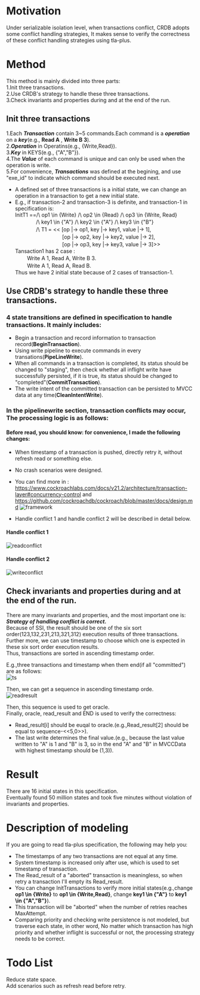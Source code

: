 # Motivation
Under serializable isolation level, when transactions conflict, CRDB adopts some conflict handling strategies, It makes sense to verify the correctness of these conflict handling strategies using tla-plus.
# Method
This method is mainly divided into three parts:  
1.Init three transactions.  
2.Use CRDB's strategy to handle these three transactions.  
3.Check invariants and properties during and at the end of the run.  
## Init three transactions

1.Each ***Transaction*** contain 3~5 commands.Each command is a ***operation*** on a ***key***(e.g., **Read A** , **Write B 3**).  
2.***Operation*** in Operatins(e.g., {Write,Read}).  
3.***Key*** in KEYS(e.g., {"A","B"}).  
4.The ***Value*** of each command is unique and can only be used when the operation is write.    
5.For convenience, ***Transactions*** was defined at the begining, and use "exe_id" to indicate which command should be executed next.

- A defined set of three transactions is a initial state, we can change an operation in a transaction to get a new initial state.  
- E.g., if transaction-2 and transaction-3 is definite, and transaction-1 in specification is:  
InitT1 ==/\ op1 \in {Write} /\ op2 \in {Read} /\ op3 \in {Write, Read}  
　　　　/\ key1 \in {"A"}   /\ key2 \in {"A"} /\ key3 \in {"B"}  
　　　　/\ T1 = << [op    |-> op1, key   |-> key1, value |-> 1],  
　　　　　　　　　[op    |-> op2, key   |-> key2, value |-> 2],  
　　　　　　　　　[op    |-> op3, key   |-> key3, value |-> 3]>>  
Tansaction1 has 2 case :  
　　 Write A 1, Read A, Write B 3.  
　　 Write A 1, Read A, Read B.  
Thus we have 2 initial state because of 2 cases of transaction-1.  

## Use CRDB's strategy to handle these three transactions. 
### 4 state transitions are defined in specification to handle transactions. It mainly includes:  
- Begin a transaction and record information to transaction record(**BeginTransaction**).  
- Using write pipeline to execute commands in every transations(**PipeLineWrite**).  
- When all commands in a transaction is completed, its status should be changed to "staging", then check whether all inflight write have successfully persisted, if it is true, its status should be changed to "completed"(**CommitTransaction**).  
- The write intent of the committed transaction can be persisted to MVCC data at any time(**CleanIntentWrite**).  

### In the pipelinewrite section, transaction conflicts may occur, The processing logic is as follows:  
#### Before read, you should know: for convenience, I made the following changes:  
- When timestamp of a transaction is pushed, directly retry it, without refresh read or something else.
- No crash scenarios were designed.
- You can find more in :  https://www.cockroachlabs.com/docs/v21.2/architecture/transaction-layer#concurrency-control and https://github.com/cockroachdb/cockroach/blob/master/docs/design.md
![framework](https://user-images.githubusercontent.com/62065552/146865735-ec42d028-d61f-45c0-acb9-86a24472180d.png)
  
- Handle conflict 1 and handle conflict 2 will be described in detail below.

#### Handle conflict 1
![readconflict](https://user-images.githubusercontent.com/62065552/146737545-206f312f-47c9-4fc8-b17c-0562c1d83cd6.png)

#### Handle conflict 2
![writeconflict](https://user-images.githubusercontent.com/62065552/146737690-ca539b29-876c-4500-854c-6c608c5c0656.png)

## Check invariants and properties during and at the end of the run.  
There are many invariants and properties, and the most important one is:  
***Strategy of handling conflict is correct.***  
Because of SSI, the result should be one of the six sort order(123,132,231,213,321,312) execution results of three transactions.  
Further more, we can use timestamp to choose which one is expected in these six sort order execution results.  
Thus, transactions are sorted in ascending timestamp order.

E.g.,three transactions and timestamp when them end(if all "committed") are as follows:  
![ts](https://user-images.githubusercontent.com/62065552/147448238-70d43741-f324-4e9e-9753-ff5f928bfc6c.png)

Then, we can get a sequence in ascending timestamp orde.  
![readresult](https://user-images.githubusercontent.com/62065552/146861113-cf968e5e-e2bb-49d1-89f4-febe3d08cdb4.png)


Then, this sequence is used to get oracle.   
Finally, oracle, read_result and END is used to verify the correctness:  
- Read_result[i] should be euqal to oracle.(e.g.,Read_result[2] should be equal to sequence-<<5,0>>).
- The last write determines the final value.(e.g., because the last value written to "A" is 1 and "B" is 3, so in the end "A" and "B" in MVCCData with highest timestamp should be (1,3)).
# Result
There are 16 initial states in this specification.  
Eventually found 50 million states and took five minutes without violation of invariants and properties.  

# Description of modeling
If you are going to read tla-plus specification, the following may help you:  
- The timestamps of any two transactions are not equal at any time.  
- System timestamp is increased only after use, which is used to set timestamp of transaction.  
- The Read_result of a "aborted" transaction is meaningless, so when retry a transaction I'll empty its Read_result.  
- You can change InitTransactions to verify more initial states(e.g.,change **op1 \in {Write}** to **op1 \in {Write,Read}**, change **key1 \in {"A"}** to **key1 \in {"A","B"}**).  
- This transaction will be "aborted" when the number of retries reaches MaxAttempt.  
- Comparing priority and checking write persistence is not modeled, but traverse each state, in other word, No matter which transaction has high priority and whether inflight is successful or not, the processing strategy needs to be correct.  

# Todo List
Reduce state space.  
Add scenarios such as refresh read before retry.  



